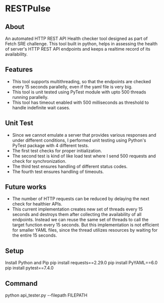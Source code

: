 # RESTPulse

## About
An automated HTTP REST API Health checker tool designed as part of Fetch SRE challenge. This tool built in python, helps in assessing the health of server's HTTP REST API endpoints and keeps a realtime record of its availability. 

## Features
- This tool supports multithreading, so that the endpoints are checked every 15 seconds parallelly, even if the yaml file is very big.
- This tool is unit tested using PyTest module with upto 500 threads running parallelly. 
- This tool has timeout enabled with 500 milliseconds as threshold to handle indefinite wait cases.

## Unit Test
- Since we cannot emulate a server that provides various responses and under different conditions, I performed unit testing using Python's PyTest package with 4 different tests. 
- The first test checks for proper initialization.
- The second test is kind of like load test where I send 500 requests and check for synchronization.
- The third test ensures handling of different status codes.
- The fourth test ensures handling of timeouts.

## Future works
- The number of HTTP requests can be reduced by delaying the next check for healthier APIs.
- This current implementation creates new set of threads every 15 seconds and destroys them after collecting the availability of all endpoints. Instead we can reuse the same set of threads to call the target function every 15 seconds. But this implementation is not efficient for smaller YAML files, since the thread utilizes resources by waiting for the entire 15 seconds.

## Setup
Install Python and Pip
pip install requests==2.29.0
pip install PyYAML==6.0
pip install pytest==7.4.0

## Command
python api_tester.py --filepath FILEPATH
